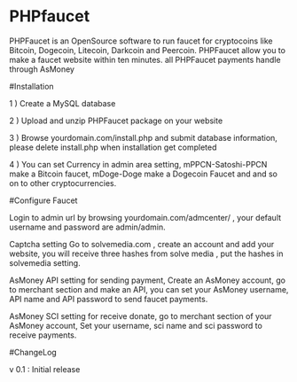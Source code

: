 # PHPfaucet 
PHPFaucet is an OpenSource software to run faucet for cryptocoins like Bitcoin, Dogecoin, Litecoin, Darkcoin and Peercoin. PHPFaucet allow you to make a faucet website within ten minutes. all PHPFaucet payments handle through AsMoney

#Installation

1 ) Create a MySQL database

2 ) Upload and unzip PHPFaucet package on your website

3 ) Browse yourdomain.com/install.php and submit database information, please delete install.php when installation get completed

4 ) You can set Currency in admin area setting, mPPCN-Satoshi-PPCN make a Bitcoin faucet, mDoge-Doge make a Dogecoin Faucet and and so on to other cryptocurrencies.


#Configure Faucet

Login to admin url by browsing yourdomain.com/admcenter/ , your default username and password are admin/admin.


Captcha setting
Go to solvemedia.com , create an account and add your website, you will receive three hashes from solve media , put the hashes in solvemedia setting.

AsMoney API setting
for sending payment, Create an AsMoney account, go to merchant section and make an API, you can set your AsMoney username, API name and API password to send faucet payments.

AsMoney SCI setting
for receive donate, go to merchant section of your AsMoney account, Set your username, sci name and sci password to receive payments. 

#ChangeLog

v 0.1 : Initial release
